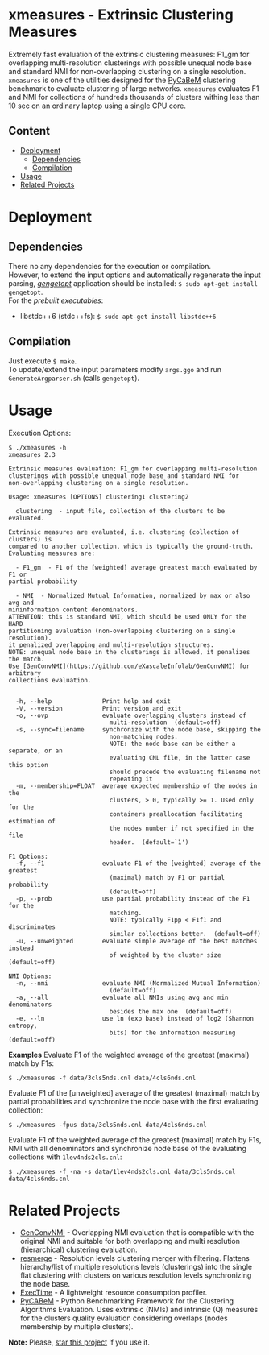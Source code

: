 # xmeasures - Extrinsic Clustering Measures
Extremely fast evaluation of the extrinsic clustering measures: F1_gm for overlapping multi-resolution clusterings with possible unequal node base and standard NMI for non-overlapping clustering on a single resolution.  
`xmeasures` is one of the utilities designed for the [PyCaBeM](https://github.com/eXascaleInfolab/PyCABeM) clustering benchmark to evaluate clustering of large networks. `xmeasures` evaluates F1 and NMI for collections of hundreds thousands of clusters withing less than 10 sec on an ordinary laptop using a single CPU core.

## Content
- [Deployment](#deployment)
	- [Dependencies](#dependencies)
	- [Compilation](#compilation)
- [Usage](#usage)
- [Related Projects](#related-projects)

# Deployment

## Dependencies
There no any dependencies for the execution or compilation.  
However, to extend the input options and automatically regenerate the input parsing,
[*gengetopt*](https://www.gnu.org/software/gengetopt) application should be installed: `$ sudo apt-get install gengetopt`.  
For the *prebuilt executables*:
- libstdc++6 (stdc++fs): `$ sudo apt-get install libstdc++6`

## Compilation
Just execute `$ make`.  
To update/extend the input parameters modify `args.ggo` and run `GenerateArgparser.sh` (calls `gengetopt`).

# Usage
Execution Options:
```
$ ./xmeasures -h
xmeasures 2.3

Extrinsic measures evaluation: F1_gm for overlapping multi-resolution
clusterings with possible unequal node base and standard NMI for
non-overlapping clustering on a single resolution.

Usage: xmeasures [OPTIONS] clustering1 clustering2

  clustering  - input file, collection of the clusters to be evaluated.

Extrinsic measures are evaluated, i.e. clustering (collection of clusters) is
compared to another collection, which is typically the ground-truth.
Evaluating measures are:

  - F1_gm  - F1 of the [weighted] average greatest match evaluated by F1 or
partial probability

  - NMI  - Normalized Mutual Information, normalized by max or also avg and
mininformation content denominators.
ATTENTION: this is standard NMI, which should be used ONLY for the HARD
partitioning evaluation (non-overlapping clustering on a single resolution).
it penalized overlapping and multi-resolution structures.
NOTE: unequal node base in the clusterings is allowed, it penalizes the match.
Use [GenConvNMI](https://github.com/eXascaleInfolab/GenConvNMI) for arbitrary
collections evaluation.


  -h, --help              Print help and exit
  -V, --version           Print version and exit
  -o, --ovp               evaluate overlapping clusters instead of
                            multi-resolution  (default=off)
  -s, --sync=filename     synchronize with the node base, skipping the
                            non-matching nodes.
                            NOTE: the node base can be either a separate, or an
                            evaluating CNL file, in the latter case this option
                            should precede the evaluating filename not
                            repeating it
  -m, --membership=FLOAT  average expected membership of the nodes in the
                            clusters, > 0, typically >= 1. Used only for the
                            containers preallocation facilitating estimation of
                            the nodes number if not specified in the file
                            header.  (default=`1')

F1 Options:
  -f, --f1                evaluate F1 of the [weighted] average of the greatest
                            (maximal) match by F1 or partial probability
                            (default=off)
  -p, --prob              use partial probability instead of the F1 for the
                            matching.
                            NOTE: typically F1pp < F1f1 and discriminates
                            similar collections better.  (default=off)
  -u, --unweighted        evaluate simple average of the best matches instead
                            of weighted by the cluster size  (default=off)

NMI Options:
  -n, --nmi               evaluate NMI (Normalized Mutual Information)
                            (default=off)
  -a, --all               evaluate all NMIs using avg and min denominators
                            besides the max one  (default=off)
  -e, --ln                use ln (exp base) instead of log2 (Shannon entropy,
                            bits) for the information measuring  (default=off)
```

**Examples**
Evaluate F1 of the weighted average of the greatest (maximal) match by F1s:
```
$ ./xmeasures -f data/3cls5nds.cnl data/4cls6nds.cnl
```

Evaluate F1 of the [unweighted] average of the greatest (maximal) match by partial probabilities and synchronize the node base with the first evaluating collection:
```
$ ./xmeasures -fpus data/3cls5nds.cnl data/4cls6nds.cnl
```

Evaluate F1 of the weighted average of the greatest (maximal) match by F1s, NMI with all denominators and synchronize node base of the evaluating collections with `1lev4nds2cls.cnl`:
```
$ ./xmeasures -f -na -s data/1lev4nds2cls.cnl data/3cls5nds.cnl data/4cls6nds.cnl
```

# Related Projects
- [GenConvNMI](https://github.com/eXascaleInfolab/GenConvNMI) - Overlapping NMI evaluation that is compatible with the original NMI and suitable for both overlapping and multi resolution (hierarchical) clustering evaluation.
- [resmerge](https://github.com/eXascaleInfolab/resmerge)  - Resolution levels clustering merger with filtering. Flattens hierarchy/list of multiple resolutions levels (clusterings) into the single flat clustering with clusters on various resolution levels synchronizing the node base.
- [ExecTime](https://bitbucket.org/lumais/exectime/)  - A lightweight resource consumption profiler.
- [PyCABeM](https://github.com/eXascaleInfolab/PyCABeM) - Python Benchmarking Framework for the Clustering Algorithms Evaluation. Uses extrinsic (NMIs) and intrinsic (Q) measures for the clusters quality evaluation considering overlaps (nodes membership by multiple clusters).

**Note:** Please, [star this project](https://github.com/eXascaleInfolab/xmeasures) if you use it.
